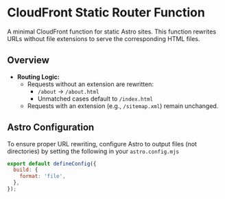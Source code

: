 # CloudFront Static Router Function

A minimal CloudFront function for static Astro sites. This function rewrites URLs without file extensions to serve the corresponding HTML files.

## Overview

- **Routing Logic:**  
  - Requests without an extension are rewritten:
    - `/about` → `/about.html`
    - Unmatched cases default to `/index.html`
  - Requests with an extension (e.g., `/sitemap.xml`) remain unchanged.

## Astro Configuration

To ensure proper URL rewriting, configure Astro to output files (not directories) by setting the following in your `astro.config.mjs`

```mjs
export default defineConfig({
  build: {
    format: 'file',
  },
});
